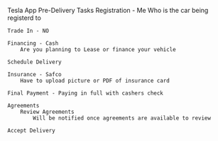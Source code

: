 Tesla App Pre-Delivery Tasks 
    Registration - Me
        Who is the car being registerd to 
    
    Trade In - NO

    Financing - Cash
        Are you planning to Lease or finance your vehicle

    Schedule Delivery 

    Insurance - Safco 
        Have to upload picture or PDF of insurance card 

    Final Payment - Paying in full with cashers check

    Agreements
        Review Agreements 
            Will be notified once agreements are available to review 

    Accept Delivery 
        